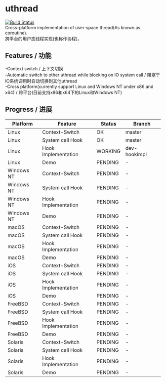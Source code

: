 # uthread
[![Build Status](https://github.com/liuziangexit/uthread/workflows/C%2fC%2b%2b+CI/badge.svg)](https://github.com/liuziangexit/uthread/actions)
<br>
Cross-platform implementation of user-space thread(As known as coroutine).
<br>
跨平台的用户态线程实现(也称作协程)。
<h2>Features / 功能</h2>
-Context switch / 上下文切换
<br>
-Automatic switch to other uthread while blocking on IO system call / 阻塞于IO系统调用时自动切换到其他uthread
<br>
-Cross platform(currently support Linux and Windows NT under x86 and x64) / 跨平台(目前支持x86和x64下的Linux和Windows NT)
<h2>Progress / 进展</h2>

| Platform | Feature | Status | Branch |
| -------- | ------- | ------ | ------ |
| Linux    |Context-Switch|OK |  master|
| Linux    |System call Hook|OK|master |
| Linux    |Hook Implementation|WORKING|dev-hookimpl|
| Linux    |  Demo   |PENDING |-|
|Windows NT|Context-Switch|PENDING|-|
|Windows NT|System call Hook|PENDING|-|
|Windows NT|Hook Implementation|PENDING|-|
|Windows NT|  Demo   |PENDING|-|
| macOS    |Context-Switch|PENDING|-|
| macOS    |System call Hook|PENDING|-|
| macOS    |Hook Implementation|PENDING|-|
| macOS    |  Demo   |PENDING |-|
| iOS      |Context-Switch|PENDING|-|
| iOS      |System call Hook|PENDING|-|
| iOS      |Hook Implementation|PENDING|-|
| iOS      |  Demo   |PENDING|-|
| FreeBSD  |Context-Switch|PENDING|-|
| FreeBSD  |System call Hook|PENDING|-|
| FreeBSD  |Hook Implementation|PENDING|-|
| FreeBSD  |  Demo   |PENDING|-|
| Solaris  |Context-Switch|PENDING|-|
| Solaris  |System call Hook|PENDING|-|
| Solaris  |Hook Implementation|PENDING|-|
| Solaris  |  Demo   |PENDING|-|
